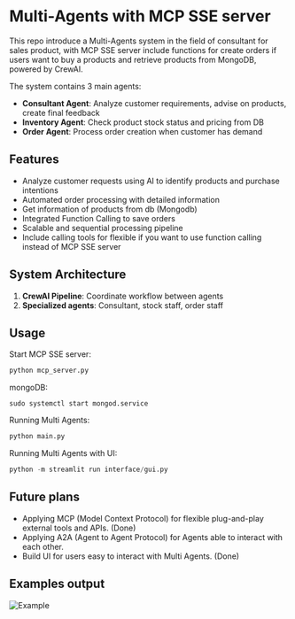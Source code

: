 # Multi-Agents with MCP SSE server
This repo introduce a Multi-Agents system in the field of consultant for sales product, with MCP SSE server include functions for create orders if users want to buy a products and retrieve products from MongoDB, powered by CrewAI.

The system contains 3 main agents:
- **Consultant Agent**: Analyze customer requirements, advise on products, create final feedback
- **Inventory Agent**: Check product stock status and pricing from DB
- **Order Agent**: Process order creation when customer has demand

## Features
- Analyze customer requests using AI to identify products and purchase intentions
- Automated order processing with detailed information
- Get information of products from db (Mongodb)
- Integrated Function Calling to save orders
- Scalable and sequential processing pipeline
- Include calling tools for flexible if you want to use function calling instead of MCP SSE server

## System Architecture
1. **CrewAI Pipeline**: Coordinate workflow between agents
2. **Specialized agents**: Consultant, stock staff, order staff

## Usage
Start MCP SSE server:
```python
python mcp_server.py
```

mongoDB:
```
sudo systemctl start mongod.service
```

Running Multi Agents:
```python
python main.py
```

Running Multi Agents with UI:
```python
python -m streamlit run interface/gui.py
```

## Future plans
- Applying MCP (Model Context Protocol) for flexible plug-and-play external tools and APIs. (Done)
- Applying A2A (Agent to Agent Protocol) for Agents able to interact with each other.
- Build UI for users easy to interact with Multi Agents. (Done)


## Examples output
![Example](assets/output_example_img/ex1.png)